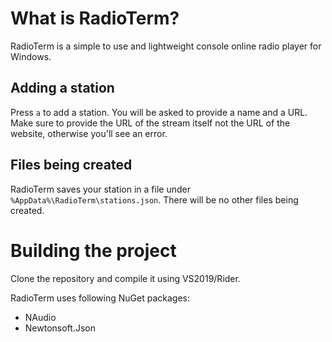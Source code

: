 
# What is RadioTerm?

RadioTerm is a simple to use and lightweight console online radio player for Windows.

## Adding a station

Press `a` to add a station. You will be asked to provide a name and a URL. Make sure to provide the URL of the stream itself not the URL of the website, otherwise you'll see an error.

## Files being created

RadioTerm saves your station in a file under  ```%AppData%\RadioTerm\stations.json```. There will be no other files being created.

# Building the project

Clone the repository and compile it using VS2019/Rider.

RadioTerm uses following NuGet packages:
- NAudio
- Newtonsoft.Json